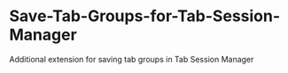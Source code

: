 # Save-Tab-Groups-for-Tab-Session-Manager
Additional extension for saving tab groups in Tab Session Manager
